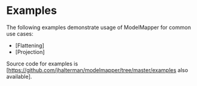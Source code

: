 # Examples

The following examples demonstrate usage of ModelMapper for common use cases:

 * [Flattening]
 * [Projection]

Source code for examples is [https://github.com/jhalterman/modelmapper/tree/master/examples also available].